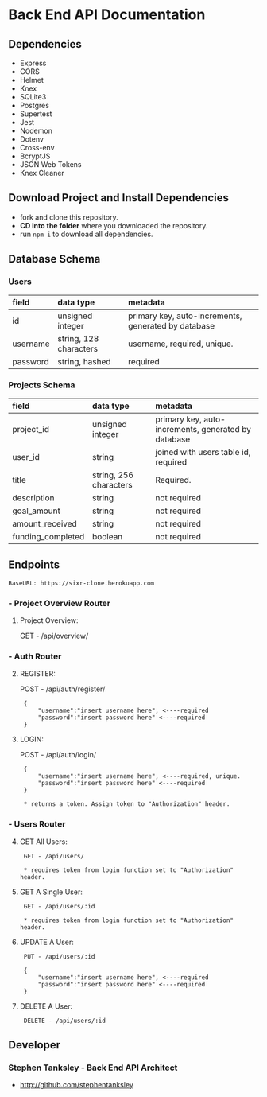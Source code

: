 # Back End API Documentation

## Dependencies

- Express
- CORS
- Helmet
- Knex
- SQLite3
- Postgres
- Supertest
- Jest
- Nodemon
- Dotenv
- Cross-env
- BcryptJS
- JSON Web Tokens
- Knex Cleaner

## Download Project and Install Dependencies

- fork and clone this repository.
- **CD into the folder** where you downloaded the repository.
- run `npm i` to download all dependencies.

## Database Schema

### Users

| field        | data type        | metadata                                            |
| :----------- | :--------------- | :-------------------------------------------------- |
| id           | unsigned integer | primary key, auto-increments, generated by database |
| username    | string, 128 characters | username, required, unique.        |
| password  | string, hashed | required                                            |

### Projects Schema


| field        | data type        | metadata                                            |
| :----------- | :--------------- | :-------------------------------------------------- |
| project_id           | unsigned integer | primary key, auto-increments, generated by database |
| user_id  | string | joined with users table id, required                                            |
| title    | string, 256 characters | Required.       |
| description  | string | not required                                            |
| goal_amount  | string | not required                                            |
| amount_received  | string | not required                                            |
| funding_completed  | boolean | not required                                            |


## Endpoints

    BaseURL: https://sixr-clone.herokuapp.com

### - Project Overview Router

1) Project Overview:

    GET - /api/overview/

### - Auth Router


2) REGISTER:

    POST - /api/auth/register/

        {
            "username":"insert username here", <----required
            "password":"insert password here" <----required
        }

3) LOGIN: 

    POST - /api/auth/login/

        {
            "username":"insert username here", <----required, unique.
            "password":"insert password here" <----required
        }

        * returns a token. Assign token to "Authorization" header.

### - Users Router

4) GET All Users:

        GET - /api/users/

        * requires token from login function set to "Authorization" header.

5) GET A Single User: 

        GET - /api/users/:id

        * requires token from login function set to "Authorization" header.

6) UPDATE A User: 

        PUT - /api/users/:id

        {
            "username":"insert username here", <----required
            "password":"insert password here" <----required
        }

7) DELETE A User: 

        DELETE - /api/users/:id


## Developer

### Stephen Tanksley - Back End API Architect
- http://github.com/stephentanksley
